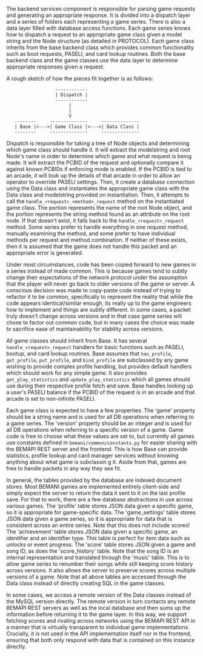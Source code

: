 The backend services component is responsible for parsing game requests
and generating an appropriate response. It is divided into a dispatch
layer and a series of folders each representing a game series. There is
also a data layer filled with database access functions. Each game
series knows how to dispatch a request to an appropriate game class
given a model string and the Node structure (as detailed in PROTOCOL).
Each game class inherits from the base backend class which provides common
functionality such as boot requests, PASELI, and card lookup routines.
Both the base backend class and the game classes use the data layer to
determine appropriate responses given a request.

A rough sketch of how the pieces fit together is as follows:

                      ------------
                      | Dispatch |
                      ------------
                           |
                           |
                           V
       --------     --------------     --------------
       | Base |<--->| Game Class |<--->| Data Class |
       --------     --------------     --------------

Dispatch is responsible for taking a tree of Node objects and determining
which game class should handle it. It will extract the modelstring and
root Node's name in order to determine which game and what request is
being made. It will extract the PCBID of the request and optionally compare
it against known PCBIDs if enforcing mode is enabled. If the PCBID is tied
to an arcade, it will look up the details of that arcade in order to allow
an operator to override PASELI settings. Then, it create a database connection
using the Data class and instantiates the appropriate game class with the
Data class and modelstring provided on instantiation. Then, it attempts to
call the `handle_<request>_<method>_request` method on the instantiated game
class. The <request> portion represents the name of the root Node object, and
the <method> portion represents the string method found as an attribute on the
root node. If that doesn't exist, it falls back to the `handle_<request>_request`
method. Some series prefer to handle everything in one request method, manually
examining the method, and some prefer to have individual methods per request
and method combination. If neither of these exists, then it is assumed that
the game does not handle this packet and an appropriate error is generated.

Under most circumstances, code has been copied forward to new games in a series
instead of made common. This is because games tend to subtly change their
expectations of the network protocol under the assumption that the player will
never go back to older versions of the game or server. A conscious decision was
made to copy-paste code instead of trying to refactor it to be common, specifically
to represent the reality that while the code appears identical/similar enough,
its really up to the game engineers how to implement and things are subtly different.
In some cases, a packet truly doesn't change across versions and in that case
game series will chose to factor out common code, but in many cases the choice was
made to sacrifice ease of maintainability for stability across versions.

All game classes should inherit from Base. It has several
`handle_<request>_request` handlers for basic functions such as PASELI, bootup,
and card lookup routines. Base assumes that `has_profile`, `get_profile`,
`put_profile`, and `bind_profile` are subclassed by any game wishing to provide
complex profile handling, but provides default handlers which should work for any
simple game. It also provides `get_play_statistics` and `update_play_statistics`
which all games should use during their respective profile fetch and save. Base
handles looking up a user's PASELI balance if the PCBID of the request is in an
arcade and that arcade is set to non-infinite PASELI.

Each game class is expected to have a few properties. The 'game' property should
be a string name and is used for all DB operations when referring to a game
series. The 'version' property should be an integer and is used for all DB
operations when referring to a specific version of a game. Game code is free to
choose what these values are set to, but currently all games use constants
defined in `bemani/common/constants.py` for easier sharing with the BEMAPI REST
server and the frontend. This is how Base can provide statistics, profile lookup
and card manager services without knowing anything about what game is subclassin
g it. Aside from that, games are free to handle packets in any way they see fit.

In general, the tables provided by the database are indexed document stores.
Most BEMANI games are implemented entirely client-side and simply expect the
server to return the data it sent to it on the last profile save. For that to
work, there are a few database abstractions in use across various games. The
'profile' table stores JSON data given a specific game, so it is appropriate
for game-specific data. The 'game_settings' table stores JSON data given
a game series, so it is appropriate for data that is consistent across an
entire series. Note that this does not include scores! The 'achievement' table
stores JSON data given a specific game, an identifier and an identifier type.
This table is perfect for item data such as unlocks or event progress. The
'score' table stores JSON given a game and song ID, as does the 'score_history'
table. Note that the song ID is an internal representation and translated
through the 'music' table. This is to allow game series to renumber their
songs while still keeping score history across versions. It also allows the
server to preserve scores across multiple versions of a game. Note that all above
tables are accessed through the Data class instead of directly creating SQL
in the game classes.

In some cases, we access a remote version of the Data classes instead of the
MySQL version directly. The remote version in turn contacts any remote BEMAPI
REST servers as well as the local database and then sums up the information before
returning it to the game layer. In this way, we support fetching scores and
rivaling across networks using the BEMAPI REST API in a manner that is virtually
transparent to individual game implementations. Crucially, it is not used in
the API implementation itself nor in the frontend, ensuring that both only
respond with data that is contained on this instance directly.
